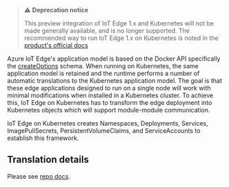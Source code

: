 
> ⚠️ **Deprecation notice**
>
> This preview integration of IoT Edge 1.x and Kubernetes will not be made generally available, and is no longer supported. The recommended way to run IoT Edge 1.x on Kubernetes is noted in the [product's official docs](https://docs.microsoft.com/azure/iot-edge/how-to-install-iot-edge-kubernetes?view=iotedge-2020-11)

Azure IoT Edge's application model is based on the Docker API specifically the [createOptions](https://docs.docker.com/engine/api/v1.40/#operation/ContainerCreate) schema. When running on Kubernetes, the same application model is retained and the runtime performs a number of automatic translations to the  Kubernetes application model. The goal is that these edge applications designed to run on a single node will work with minimal modifications when installed in a Kubernetes cluster. To achieve this, IoT Edge on Kubernetes has to transform the edge deployment into Kubernetes objects which will support module-module communication. 


IoT Edge on Kubernetes creates Namespaces, Deployments, Services, ImagePullSecrets, PersistentVolumeClaims, and ServiceAccounts to establish this framework. 

## Translation details

Please see [repo docs](https://github.com/Azure/iotedge/blob/release/1.1-k8s-preview/kubernetes/doc/edge-deployment-to-k8s-translations.md).